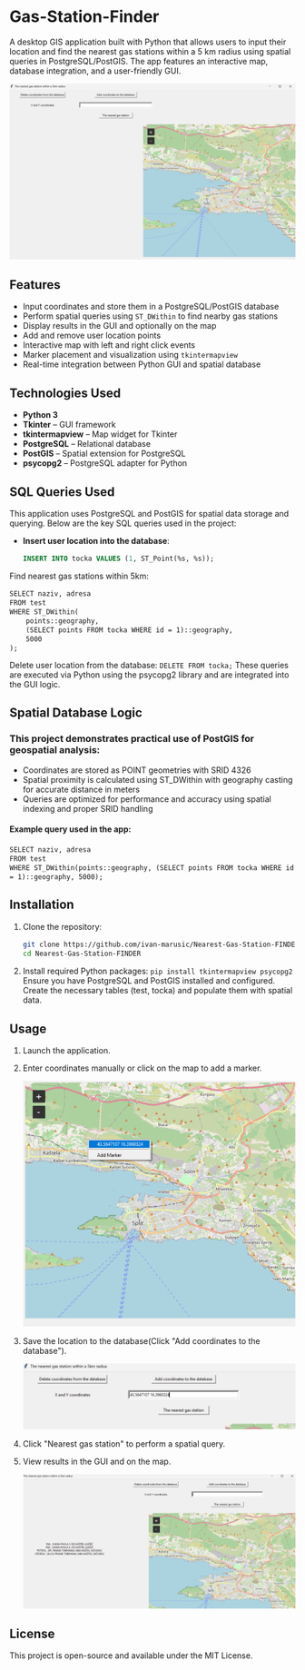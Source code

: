 # Gas-Station-Finder

A desktop GIS application built with Python that allows users to input their location and find the nearest gas stations within a 5 km radius using spatial queries in PostgreSQL/PostGIS. The app features an interactive map, database integration, and a user-friendly GUI.

![Start_Page](project_images/start_page.png)


## Features

- Input coordinates and store them in a PostgreSQL/PostGIS database
- Perform spatial queries using `ST_DWithin` to find nearby gas stations
- Display results in the GUI and optionally on the map
- Add and remove user location points
- Interactive map with left and right click events
- Marker placement and visualization using `tkintermapview`
- Real-time integration between Python GUI and spatial database

## Technologies Used

- **Python 3**
- **Tkinter** – GUI framework
- **tkintermapview** – Map widget for Tkinter
- **PostgreSQL** – Relational database
- **PostGIS** – Spatial extension for PostgreSQL
- **psycopg2** – PostgreSQL adapter for Python

## SQL Queries Used

This application uses PostgreSQL and PostGIS for spatial data storage and querying. Below are the key SQL queries used in the project:

- **Insert user location into the database**:
  ```sql
  INSERT INTO tocka VALUES (1, ST_Point(%s, %s));
Find nearest gas stations within 5km:
```
SELECT naziv, adresa
FROM test
WHERE ST_DWithin(
    points::geography,
    (SELECT points FROM tocka WHERE id = 1)::geography,
    5000
);
```
Delete user location from the database:
```DELETE FROM tocka;```
These queries are executed via Python using the psycopg2 library and are integrated into the GUI logic.

## Spatial Database Logic
### This project demonstrates practical use of PostGIS for geospatial analysis:
- Coordinates are stored as POINT geometries with SRID 4326
- Spatial proximity is calculated using ST_DWithin with geography casting for accurate distance in meters
- Queries are optimized for performance and accuracy using spatial indexing and proper SRID handling
#### Example query used in the app:
```
SELECT naziv, adresa
FROM test
WHERE ST_DWithin(points::geography, (SELECT points FROM tocka WHERE id = 1)::geography, 5000);
```

## Installation

1. Clone the repository:
   ```bash
   git clone https://github.com/ivan-marusic/Nearest-Gas-Station-FINDER.git
   cd Nearest-Gas-Station-FINDER
   ```
2. Install required Python packages:
   `pip install tkintermapview psycopg2`
Ensure you have PostgreSQL and PostGIS installed and configured. Create the necessary tables (test, tocka) and populate them with spatial data.

## Usage

1. Launch the application.
2. Enter coordinates manually or click on the map to add a marker.
   
      ![Coordinates](project_images/coordinates.png)
   
4. Save the location to the database(Click "Add coordinates to the database").

      ![Add_Coordinates](project_images/add_coordinates.png)

6. Click "Nearest gas station" to perform a spatial query.

7. View results in the GUI and on the map.

      ![Nearest_Gas_Station](project_images/nearest_gas_station.png)

## License
This project is open-source and available under the MIT License.
